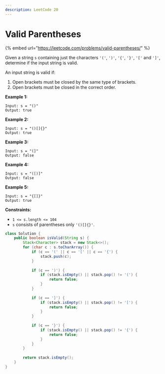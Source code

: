 ```yaml
---
description: LeetCode 20
---
```


# Valid Parentheses

{% embed url="https://leetcode.com/problems/valid-parentheses/" %}



Given a string `s` containing just the characters `'('`, `')'`, `'{'`, `'}'`, `'['` and `']'`, determine if the input string is valid.

An input string is valid if:

1. Open brackets must be closed by the same type of brackets.
2. Open brackets must be closed in the correct order.

**Example 1:**

```
Input: s = "()"
Output: true
```

**Example 2:**

```
Input: s = "()[]{}"
Output: true
```

**Example 3:**

```
Input: s = "(]"
Output: false
```

**Example 4:**

```
Input: s = "([)]"
Output: false
```

**Example 5:**

```
Input: s = "{[]}"
Output: true
```

**Constraints:**

* `1 <= s.length <= 104`
* `s` consists of parentheses only `'()[]{}'`.

```java
class Solution {
    public boolean isValid(String s) {
        Stack<Character> stack = new Stack<>();
        for (char c : s.toCharArray()) {
            if (c == '(' || c == '[' || c == '{') {
                stack.push(c);
            }
            
            if (c == ')') {
                if (stack.isEmpty() || stack.pop() != '(') {
                    return false;
                }
            }
            
            if (c == ']') {
                if (stack.isEmpty() || stack.pop() != '[') {
                    return false;
                }
            }
            
            if (c == '}') {
                if (stack.isEmpty() || stack.pop() != '{') {
                    return false;
                }
            }
        }
        
        return stack.isEmpty();
    }
}
```
